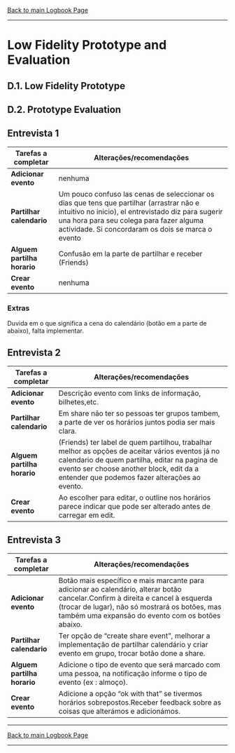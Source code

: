 [Back to main Logbook Page](../hci_logbook.md)

---
# Low Fidelity Prototype and Evaluation

## D.1. Low Fidelity Prototype

## D.2. Prototype Evaluation

## Entrevista 1 
|Tarefas a completar |       Alterações/recomendações                |
| ------------------ | --------------------------------------------- |
|**Adicionar evento**| nenhuma  |
|**Partilhar calendario**| Um pouco confuso las cenas de seleccionar os dias que tens que partilhar (arrastrar não e intuitivo no inicio), el entrevistado diz para sugerir una hora para seu colega para fazer alguma actividade. Si concordaram os dois se marca o evento|
|**Alguem partilha horario** | Confusão em la parte de partilhar e receber (Friends) |
|**Crear evento**        | nenhuma |

### Extras 
Duvida em o que significa a cena do calendário (botão em a parte de abaixo), falta implementar. 

## Entrevista 2 
|Tarefas a completar |       Alterações/recomendações                |
| ------------------ | --------------------------------------------- |
|**Adicionar evento**| Descrição evento com links de informação, bilhetes,etc.|
|**Partilhar calendario**| Em share nāo ter so pessoas ter grupos tambem, a parte de ver os horários juntos podia ser mais clara.  |
|**Alguem partilha horario** | (Friends) ter label de quem partilhou, trabalhar melhor as opções de aceitar vários eventos já no calendario de quem partilha, editar na pagina de evento ser choose another block, edit da a entender que podemos fazer alterações ao evento.|
|**Crear evento**        |Ao escolher para editar, o outline nos horários parece indicar que pode ser alterado antes de carregar em edit.|


## Entrevista 3
|Tarefas a completar |       Alterações/recomendações                |
| ------------------ | --------------------------------------------- |
|**Adicionar evento**| Botão mais específico e mais marcante para adicionar ao calendário, alterar botão cancelar.Confirm à direita e cancel à esquerda (trocar de lugar), não só mostrará os botões, mas também uma expansão do evento com os botões abaixo.|
|**Partilhar calendario**| Ter opção de “create share event”, melhorar a implementação de partilhar calendário y criar evento em grupo, trocar botão done a share.|
|**Alguem partilha horario** | Adicione o tipo de evento que será marcado com uma pessoa, na notificação informe o tipo de evento (ex : almoço).|
|**Crear evento**        | Adicione a opção “ok with that” se tivermos horários sobrepostos.Receber feedback sobre as coisas que alterámos e adicionámos.|






---
[Back to main Logbook Page](../hci_logbook.md)

---